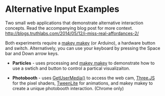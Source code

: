 Alternative Input Examples
=========

Two small web applications that demonstrate alternative interaction concepts. Read the accompanying blog post for more context. http://blogs.truthlabs.com/2014/05/12/i-miss-real-affordances-2/

Both experiments require a [makey makey](http://www.makeymakey.com/) (or Arduino), a hardware button and switch. Alternatively, you can use your keyboard by pressing the Space bar and Down arrow keys. 

* **Particles** - uses processing and [makey makey](http://www.makeymakey.com/) to demonstrate how to use a swtich and button to control a partical visualizaiton. 

* **Photobooth** - uses [GetUserMedia()](http://www.html5rocks.com/en/tutorials/getusermedia/intro/) to access the web cam, [Three.JS](http://threejs.org/) for the pixel shaders, [TweenLite](http://www.greensock.com/tweenlite/) for animations, and makey makey to create a unique photobooth interaction. (Chrome only)



